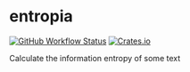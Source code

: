 # entropia

[![GitHub Workflow Status](https://img.shields.io/github/workflow/status/clementi/entropia/CI)](https://github.com/clementi/entropia/actions/workflows/ci.yml)
[![Crates.io](https://img.shields.io/crates/v/entropia)](https://crates.io/crates/entropia)

Calculate the information entropy of some text
